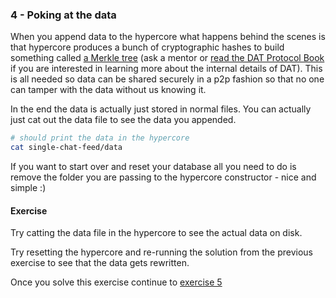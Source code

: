 ### 4 - Poking at the data

When you append data to the hypercore what happens behind the scenes is that hypercore produces a bunch of cryptographic hashes to build something called [a Merkle tree](https://datprotocol.github.io/book/ch01-02-merkle-tree.html) (ask a mentor or [read the DAT Protocol Book](https://datprotocol.github.io/book/) if you are interested in learning more about the internal details of DAT). This is all needed so data can be shared securely in a p2p fashion so that no one can tamper with the data without us knowing it.

In the end the data is actually just stored in normal files. You can actually just cat out the data file to see the data you appended.

```sh
# should print the data in the hypercore
cat single-chat-feed/data
```

If you want to start over and reset your database all you need to do is remove the folder you are passing to the hypercore constructor - nice and simple :)

#### Exercise

Try catting the data file in the hypercore to see the actual data on disk.

Try resetting the hypercore and re-running the solution from the previous exercise to see that the data gets rewritten.

Once you solve this exercise continue to [exercise 5](05.html)
